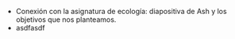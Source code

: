 + Conexión con la asignatura de ecología: diapositiva de Ash y los objetivos que nos planteamos.
+ asdfasdf